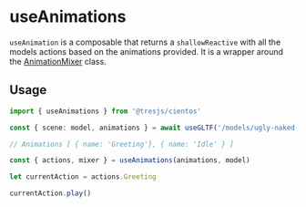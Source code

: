 # useAnimations

`useAnimation` is a composable that returns a `shallowReactive` with all the models actions based on the animations provided. It is a wrapper around the [AnimationMixer](https://threejs.org/docs/#api/en/animation/AnimationMixer) class.

<StackBlitzEmbed projectId="tresjs-use-animations" />

## Usage

```ts
import { useAnimations } from '@tresjs/cientos'

const { scene: model, animations } = await useGLTF('/models/ugly-naked-bunny.gltf')

// Animations [ { name: 'Greeting'}, { name: 'Idle' } ]

const { actions, mixer } = useAnimations(animations, model)

let currentAction = actions.Greeting

currentAction.play()
```
